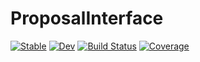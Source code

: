 # ProposalInterface

[![Stable](https://img.shields.io/badge/docs-stable-blue.svg)](https://chrhck.github.io/ProposalInterface.jl/stable/)
[![Dev](https://img.shields.io/badge/docs-dev-blue.svg)](https://chrhck.github.io/ProposalInterface.jl/dev/)
[![Build Status](https://github.com/chrhck/ProposalInterface.jl/actions/workflows/CI.yml/badge.svg?branch=main)](https://github.com/chrhck/ProposalInterface.jl/actions/workflows/CI.yml?query=branch%3Amain)
[![Coverage](https://codecov.io/gh/chrhck/ProposalInterface.jl/branch/main/graph/badge.svg)](https://codecov.io/gh/chrhck/ProposalInterface.jl)
